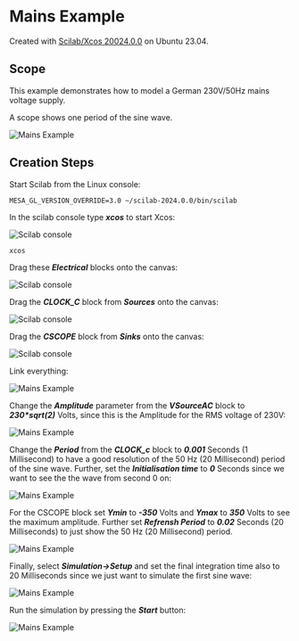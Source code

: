 # Mains Example

Created with [Scilab/Xcos 20024.0.0](https://www.scilab.org/download/2024.0.0/scilab-2024.0.0.bin.x86_64-linux-gnu.tar.xz) on Ubuntu 23.04.



## Scope

This example demonstrates how to model a German 230V/50Hz mains voltage supply.

A scope shows one period of the sine wave. 

![Mains Example](./images/mains-example_1.png)

## Creation Steps

Start Scilab from the Linux console:

```
MESA_GL_VERSION_OVERRIDE=3.0 ~/scilab-2024.0.0/bin/scilab
```

In the scilab console type ***xcos*** to start Xcos:

![Scilab console](./images/mains-example_2.png)

```
xcos
```

Drag these ***Electrical*** blocks onto the canvas:

![Scilab console](./images/mains-example_3.png)

Drag the ***CLOCK_C*** block from ***Sources*** onto the canvas:

![Scilab console](./images/mains-example_4.png)

Drag the ***CSCOPE*** block from ***Sinks*** onto the canvas:

![Scilab console](./images/mains-example_5.png)

Link everything:

![Mains Example](./images/mains-example_11.png)

Change the ***Amplitude*** parameter from the ***VSourceAC*** block to ***230\*sqrt(2)*** Volts, since this is the Amplitude for the RMS voltage of 230V:

![Mains Example](./images/mains-example_6.png)

Change the ***Period*** from the ***CLOCK_c*** block to ***0.001*** Seconds
(1 Millisecond) to have a good resolution of the 50 Hz (20 Millisecond) period of the
sine wave. Further, set the ***Initialisation time*** to ***0*** Seconds since we want to see the the wave from second 0 on:

![Mains Example](./images/mains-example_7.png)

For the CSCOPE block set ***Ymin*** to ***-350*** Volts and ***Ymax*** to ***350***
Volts to see the maximum amplitude. Further set ***Refrensh Period*** to ***0.02***
Seconds (20 Milliseconds) to just show the 50 Hz (20 Millisecond) period.

![Mains Example](./images/mains-example_8.png)

Finally, select ***Simulation->Setup*** and set the final integration time also to
20 Milliseconds since we just want to simulate the first sine wave:

![Mains Example](./images/mains-example_9.png)

Run the simulation by pressing the ***Start*** button:

![Mains Example](./images/mains-example_9.png)

